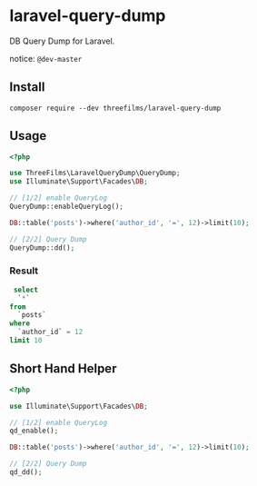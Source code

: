 # laravel-query-dump
DB Query Dump for Laravel.

notice: `@dev-master`


## Install

```shell
composer require --dev threefilms/laravel-query-dump
```


## Usage

```php
<?php

use ThreeFilms\LaravelQueryDump\QueryDump;
use Illuminate\Support\Facades\DB;

// [1/2] enable QueryLog
QueryDump::enableQueryLog();

DB::table('posts')->where('author_id', '=', 12)->limit(10);

// [2/2] Query Dump
QueryDump::dd();
```

### Result
```sql
 select
  `*`
from
  `posts`
where
  `author_id` = 12
limit 10
```


## Short Hand Helper

```php
<?php

use Illuminate\Support\Facades\DB;

// [1/2] enable QueryLog
qd_enable();

DB::table('posts')->where('author_id', '=', 12)->limit(10);

// [2/2] Query Dump
qd_dd();
```
